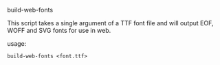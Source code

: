 build-web-fonts

This script takes a single argument of a TTF font file and will output EOF, WOFF and SVG fonts for use in web.

usage:

```
build-web-fonts <font.ttf>

